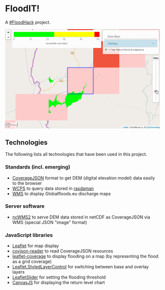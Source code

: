 # FloodIT!

A [#FloodHack](http://floodhack.devpost.com/) project.

![screencast](docs/flooding.gif)

## Technologies

The following lists all technologies that have been used in this project.

### Standards (incl. emerging)

- [CoverageJSON](https://github.com/Reading-eScience-Centre/coveragejson) format to get DEM (digital elevation model) data easily to the browser
- [WCPS](http://www.opengeospatial.org/standards/wcps) to query data stored in [rasdaman](http://www.rasdaman.com/)
- [WMS](http://www.opengeospatial.org/standards/wms) to display Globalfloods.eu discharge maps

### Server software
- [ncWMS2](http://reading-escience-centre.github.io/edal-java/ncWMS_user_guide.html) to serve DEM data stored in netCDF as CoverageJSON via WMS (special JSON "image" format)

### JavaScript libraries
- [Leaflet](http://leafletjs.com/) for map display
- [covjson-reader](https://github.com/Reading-eScience-Centre/covjson-reader) to read CoverageJSON resources
- [leaflet-coverage](https://github.com/Reading-eScience-Centre/leaflet-coverage) to display flooding on a map (by representing the flood as a grid coverage)
- [Leaflet.StyledLayerControl](https://github.com/davicustodio/Leaflet.StyledLayerControl) for switching between base and overlay layers
- [LeafletSlider](https://github.com/dwilhelm89/LeafletSlider) for setting the flooding threshold
- [CanvasJS](http://canvasjs.com/) for displaying the return level chart
